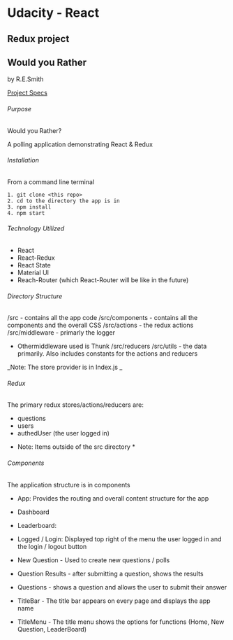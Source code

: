 # Udacity - React

## Redux project

## Would you Rather

by R.E.Smith

[Project Specs](./ProjectSpecs.md)

###### Purpose

Would you Rather?

A polling application demonstrating React & Redux

###### Installation

From a command line terminal

```
1. git clone <this repo>
2. cd to the directory the app is in
3. npm install
4. npm start
```

###### Technology Utilized

- React
- React-Redux
- React State
- Material UI
- Reach-Router (which React-Router will be like in the future)

###### Directory Structure

/src - contains all the app code
/src/components - contains all the components and the overall CSS
/src/actions - the redux actions
/src/middleware - primarly the logger

- Othermiddleware used is Thunk
  /src/reducers
  /src/utils - the data primarily. Also includes constants for the actions and reducers

_Note: The store provider is in Index.js _

###### Redux

The primary redux stores/actions/reducers are:

- questions
- users
- authedUser (the user logged in)

* Note: Items outside of the src directory \*

###### Components

The application structure is in components

- App: Provides the routing and overall content structure for the app

- Dashboard

- Leaderboard:

- Logged / Login: Displayed top right of the menu the user logged in and the login / logout button

- New Question - Used to create new questions / polls

- Question Results - after submitting a question, shows the results

- Questions - shows a question and allows the user to submit their answer

- TitleBar - The title bar appears on every page and displays the app name

- TitleMenu - The title menu shows the options for functions (Home, New Question, LeaderBoard)
